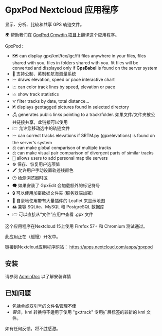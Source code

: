 # GpxPod Nextcloud 应用程序

显示、分析、比较和共享 GPS 轨迹文件。

🌍 帮助我们在 [GpxPod Crowdin 项目](https://crowdin.com/project/gpxpod)上翻译这个应用程序。

GpxPod :

* 🗺  can display gpx/kml/tcx/igc/fit files anywhere in your files, files shared with you, files in folders shared with you. fit files will be converted and displayed only if **GpsBabel** is found on the server system
* 📏 支持公制、英制和航海测量系统
* 🗠  draws elevation, speed or pace interactive chart
* 🗠  can color track lines by speed, elevation or pace
* 🗠  show track statistics
* ⛛  filter tracks by date, total distance...
* 🖻  displays geotagged pictures found in selected directory
* 🖧  generates public links pointing to a track/folder. 如果文件/文件夹被公共链接共享，此链接可以使用
* 🗁 允许您移动选中的轨迹文件
* 🗠  can correct tracks elevations if SRTM.py (gpxelevations) is found on the server's system
* ⚖  can make global comparison of multiple tracks
* ⚖  can make visual pair comparison of divergent parts of similar tracks
* 🀆  allows users to add personal map tile servers
* ⚙ 保存、恢复用户选项值
* 🖍 允许用户手动设置轨迹线颜色
* 🕑 检测浏览器时区
* 🗬 如果安装了 GpxEdit 会加载额外的标记符号
* 🔒 可以使用加密数据文件夹 (服务器端加密)
* 🍂 自豪地使用带有大量插件的 Leaflet 来显示地图
* 🖴 兼容 SQLite、MySQL 和 PostgreSQL 数据库
* 🗁  可以直接从“文件”应用中查看 .gpx 文件

这个应用程序在Nextcloud 15上使用 Firefox 57+ 和 Chromium 测试通过。

此应用正在（缓慢）开发中。

链接到Nextcloud应用程序网站： https://apps.nextcloud.com/apps/gpxpod

## 安装

请参阅 [AdminDoc](https://gitlab.com/eneiluj/gpxpod-oc/wikis/admindoc) 以了解安装详情

## 已知问题

* 包括单或双引号的文件名管理不佳
* *警告*，kml 转换将不适用于使用 "gx:track" 专用扩展标签的较新的 kml 文件。

如有任何反馈，将不胜感激。
